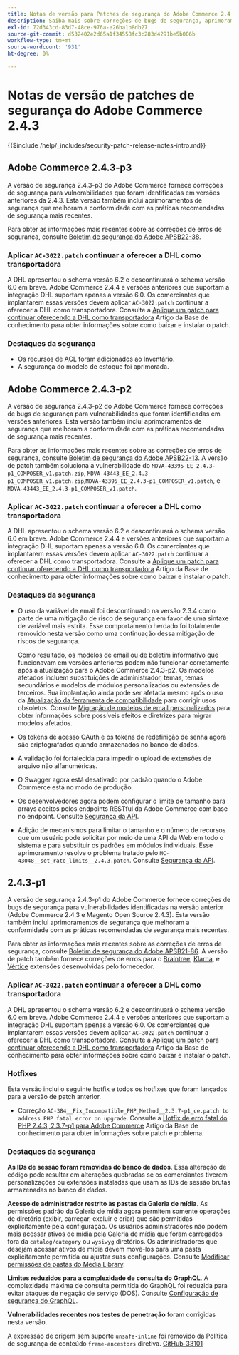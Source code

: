```yaml
---
title: Notas de versão para Patches de segurança do Adobe Commerce 2.4.3
description: Saiba mais sobre correções de bugs de segurança, aprimoramentos de segurança e outras atualizações relacionadas à segurança incluídas nas versões de patch de segurança para o Adobe Commerce versão 2.4.3.
exl-id: 72d343cd-83d7-48ce-976a-e26ba1b8db27
source-git-commit: d532402e2d65a1f34558fc3c283d4291be5b006b
workflow-type: tm+mt
source-wordcount: '931'
ht-degree: 0%

---
```



# Notas de versão de patches de segurança do Adobe Commerce 2.4.3

{{$include /help/_includes/security-patch-release-notes-intro.md}}

## Adobe Commerce 2.4.3-p3

A versão de segurança 2.4.3-p3 do Adobe Commerce fornece correções de segurança para vulnerabilidades que foram identificadas em versões anteriores da 2.4.3. Esta versão também inclui aprimoramentos de segurança que melhoram a conformidade com as práticas recomendadas de segurança mais recentes.

Para obter as informações mais recentes sobre as correções de erros de segurança, consulte [Boletim de segurança do Adobe APSB22-38](https://helpx.adobe.com/security/products/magento/apsb22-38.html).

### Aplicar `AC-3022.patch` continuar a oferecer a DHL como transportadora

A DHL apresentou o schema versão 6.2 e descontinuará o schema versão 6.0 em breve. Adobe Commerce 2.4.4 e versões anteriores que suportam a integração DHL suportam apenas a versão 6.0. Os comerciantes que implantarem essas versões devem aplicar `AC-3022.patch` continuar a oferecer a DHL como transportadora. Consulte a [Aplique um patch para continuar oferecendo a DHL como transportadora](https://support.magento.com/hc/en-us/articles/7707818131597-Apply-a-patch-to-continue-offering-DHL-as-shipping-carrier) Artigo da Base de conhecimento para obter informações sobre como baixar e instalar o patch.

### Destaques da segurança

* Os recursos de ACL foram adicionados ao Inventário.
* A segurança do modelo de estoque foi aprimorada.

## Adobe Commerce 2.4.3-p2

A versão de segurança 2.4.3-p2 do Adobe Commerce fornece correções de bugs de segurança para vulnerabilidades que foram identificadas em versões anteriores. Esta versão também inclui aprimoramentos de segurança que melhoram a conformidade com as práticas recomendadas de segurança mais recentes.

Para obter as informações mais recentes sobre as correções de erros de segurança, consulte [Boletim de segurança do Adobe APSB22-13](https://helpx.adobe.com/security/products/magento/apsb22-13.html).  A versão de patch também soluciona a vulnerabilidade do `MDVA-43395_EE_2.4.3-p1_COMPOSER_v1.patch.zip`, `MDVA-43443_EE_2.4.3-p1_COMPOSER_v1.patch.zip`,`MDVA-43395_EE_2.4.3-p1_COMPOSER_v1.patch`, e `MDVA-43443_EE_2.4.3-p1_COMPOSER_v1.patch`.


### Aplicar `AC-3022.patch` continuar a oferecer a DHL como transportadora

A DHL apresentou o schema versão 6.2 e descontinuará o schema versão 6.0 em breve. Adobe Commerce 2.4.4 e versões anteriores que suportam a integração DHL suportam apenas a versão 6.0. Os comerciantes que implantarem essas versões devem aplicar `AC-3022.patch` continuar a oferecer a DHL como transportadora. Consulte a [Aplique um patch para continuar oferecendo a DHL como transportadora](https://support.magento.com/hc/en-us/articles/7707818131597-Apply-a-patch-to-continue-offering-DHL-as-shipping-carrier) Artigo da Base de conhecimento para obter informações sobre como baixar e instalar o patch.

### Destaques da segurança

* O uso da variável de email foi descontinuado na versão 2.3.4 como parte de uma mitigação de risco de segurança em favor de uma sintaxe de variável mais estrita. Esse comportamento herdado foi totalmente removido nesta versão como uma continuação dessa mitigação de riscos de segurança.

  Como resultado, os modelos de email ou de boletim informativo que funcionavam em versões anteriores podem não funcionar corretamente após a atualização para o Adobe Commerce 2.4.3-p2. Os modelos afetados incluem substituições de administrador, temas, temas secundários e modelos de módulos personalizados ou extensões de terceiros. Sua implantação ainda pode ser afetada mesmo após o uso da [Atualização da ferramenta de compatibilidade](https://experienceleague.adobe.com/docs/commerce-operations/upgrade-guide/upgrade-compatibility-tool/overview.html?lang=en) para corrigir usos obsoletos. Consulte [Migração de modelos de email personalizados](https://developer.adobe.com/commerce/frontend-core/guide/templates/email-migration/) para obter informações sobre possíveis efeitos e diretrizes para migrar modelos afetados.

* Os tokens de acesso OAuth e os tokens de redefinição de senha agora são criptografados quando armazenados no banco de dados. <!-- AC-520 1323-->

* A validação foi fortalecida para impedir o upload de extensões de arquivo não alfanuméricas. <!-- AC-479-->

* O Swagger agora está desativado por padrão quando o Adobe Commerce está no modo de produção. <!-- AC-1450-->

* Os desenvolvedores agora podem configurar o limite de tamanho para arrays aceitos pelos endpoints RESTful da Adobe Commerce com base no endpoint. Consulte [Segurança da API](https://developer.adobe.com/commerce/webapi/get-started/api-security/). <!-- AC-465-->

* Adição de mecanismos para limitar o tamanho e o número de recursos que um usuário pode solicitar por meio de uma API da Web em todo o sistema e para substituir os padrões em módulos individuais. Esse aprimoramento resolve o problema tratado pelo `MC-43048__set_rate_limits__2.4.3.patch`. Consulte [Segurança da API](https://developer.adobe.com/commerce/webapi/get-started/api-security/). <!-- AC-1120-->


## 2.4.3-p1

A versão de segurança 2.4.3-p1 do Adobe Commerce fornece correções de bugs de segurança para vulnerabilidades identificadas na versão anterior (Adobe Commerce 2.4.3 e Magento Open Source 2.4.3). Esta versão também inclui aprimoramentos de segurança que melhoram a conformidade com as práticas recomendadas de segurança mais recentes.


Para obter as informações mais recentes sobre as correções de erros de segurança, consulte [Boletim de segurança do Adobe APSB21-86](https://helpx.adobe.com/security/products/magento/apsb21-86.html). A versão de patch também fornece correções de erros para o [Braintree](https://experienceleague.adobe.com/docs/commerce-admin/stores-sales/payments/braintree.html), [Klarna](https://marketplace.magento.com/klarna-m2-klarna.html), e [Vértice](https://marketplace.magento.com/vertexinc-vertex-tax-module.html) extensões desenvolvidas pelo fornecedor.

### Aplicar `AC-3022.patch` continuar a oferecer a DHL como transportadora

A DHL apresentou o schema versão 6.2 e descontinuará o schema versão 6.0 em breve. Adobe Commerce 2.4.4 e versões anteriores que suportam a integração DHL suportam apenas a versão 6.0. Os comerciantes que implantarem essas versões devem aplicar `AC-3022.patch` continuar a oferecer a DHL como transportadora. Consulte a [Aplique um patch para continuar oferecendo a DHL como transportadora](https://support.magento.com/hc/en-us/articles/7707818131597-Apply-a-patch-to-continue-offering-DHL-as-shipping-carrier) Artigo da Base de conhecimento para obter informações sobre como baixar e instalar o patch.

### Hotfixes

Esta versão inclui o seguinte hotfix e todos os hotfixes que foram lançados para a versão de patch anterior.

* Correção `AC-384__Fix_Incompatible_PHP_Method__2.3.7-p1_ce.patch to address PHP fatal error on upgrade`. Consulte a [Hotfix de erro fatal do PHP 2.4.3, 2.3.7-p1 para Adobe Commerce](https://support.magento.com/hc/en-us/articles/4408021533069-Adobe-Commerce-upgrade-2-4-3-2-3-7-p1-PHP-Fatal-error-Hotfix) Artigo da Base de conhecimento para obter informações sobre patch e problema.

### Destaques da segurança

**As IDs de sessão foram removidas do banco de dados**. Essa alteração de código pode resultar em alterações quebradas se os comerciantes tiverem personalizações ou extensões instaladas que usam as IDs de sessão brutas armazenadas no banco de dados. <!-- MC-40976-->

**Acesso de administrador restrito às pastas da Galeria de mídia**. As permissões padrão da Galeria de mídia agora permitem somente operações de diretório (exibir, carregar, excluir e criar) que são permitidas explicitamente pela configuração. Os usuários administradores não podem mais acessar ativos de mídia pela Galeria de mídia que foram carregados fora da `catalog/category` ou `wysiwyg` diretórios. Os administradores que desejam acessar ativos de mídia devem movê-los para uma pasta explicitamente permitida ou ajustar suas configurações. Consulte [Modificar permissões de pastas do Media Library](https://developer.adobe.com/commerce/php/tutorials/backend/modify-image-library-permissions/). <!-- B2B-1897-->

**Limites reduzidos para a complexidade de consulta do GraphQL**. A complexidade máxima de consulta permitida do GraphQL foi reduzida para evitar ataques de negação de serviço (DOS). Consulte [Configuração de segurança do GraphQL](https://devdocs.magento.com/guides/v2.4/graphql/security-configuration.html). <!-- PWA-1700-->

**Vulnerabilidades recentes nos testes de penetração** foram corrigidas nesta versão. <!-- MC-42431-->

A expressão de origem sem suporte `unsafe-inline` foi removido da Política de segurança de conteúdo `frame-ancestors` diretiva. [GitHub-33101](https://github.com/magento/magento2/issues/33101)<!-- MC-42632-->
